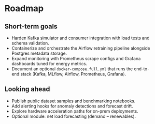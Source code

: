 # Roadmap

## Short-term goals
- Harden Kafka simulator and consumer integration with load tests and schema validation.
- Containerize and orchestrate the Airflow retraining pipeline alongside Postgres metadata storage.
- Expand monitoring with Prometheus scrape configs and Grafana dashboards tuned for energy metrics.
- Document an optional `docker-compose.full.yml` that runs the end-to-end stack (Kafka, MLflow, Airflow, Prometheus, Grafana).

## Looking ahead
- Publish public dataset samples and benchmarking notebooks.
- Add alerting hooks for anomaly detections and forecast drift.
- Explore hardware acceleration paths for on-prem deployments.
- Optional module: net load forecasting (demand – renewables).
